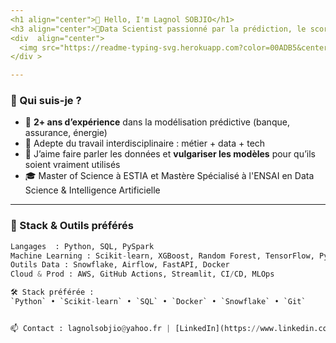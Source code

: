 ```yaml
---
<h1 align="center">👋 Hello, I'm Lagnol SOBJIO</h1>
<h3 align="center">🚀Data Scientist passionné par la prédiction, le scoring et l’impact réel des modèles</h3>
<div  align="center">
  <img src="https://readme-typing-svg.herokuapp.com?color=00ADB5&center=true&vCenter=true&multiline=true&lines=🔍+Scoring%2C+Prédiction%2C+Séries+Temporelles;🧠+Machine+Learning+%7C+Deep+Learning;📊+Data+Storytelling+%7C+CI%2FCD+%7C+Cloud+%7C+API" alt="Typing SVG" />
</div >

---
```


### 🌱 Qui suis-je ?
- 🎯 **2+ ans d’expérience** dans la modélisation prédictive (banque, assurance, énergie)
- 🤝 Adepte du travail interdisciplinaire : métier + data + tech
- 💬 J’aime faire parler les données et **vulgariser les modèles** pour qu’ils soient vraiment utilisés
- 🎓 Master of Science à ESTIA et Mastère Spécialisé à l'ENSAI  en Data Science & Intelligence Artificielle

---

### 🧰 Stack & Outils préférés
```python
Langages  : Python, SQL, PySpark
Machine Learning : Scikit-learn, XGBoost, Random Forest, TensorFlow, PyTorch
Outils Data : Snowflake, Airflow, FastAPI, Docker
Cloud & Prod : AWS, GitHub Actions, Streamlit, CI/CD, MLOps

🛠️ Stack préférée :
`Python` • `Scikit-learn` • `SQL` • `Docker` • `Snowflake` • `Git`


📫 Contact : lagnolsobjio@yahoo.fr | [LinkedIn](https://www.linkedin.com/in/lagnol-sobjio/) | 📍 Île-de-France, France


